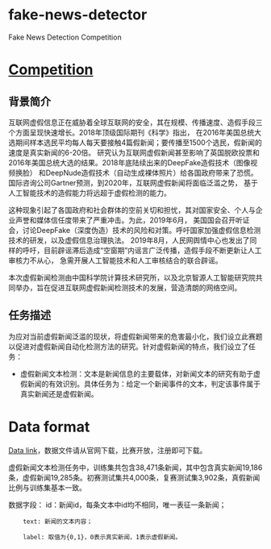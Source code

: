 # fake-news-detector
Fake News Detection Competition


# [Competition](https://biendata.com/competition/falsenews)

## 背景简介
互联网虚假信息正在威胁着全球互联网的安全，其在规模、传播速度、造假手段三个方面呈现快速增长。2018年顶级国际期刊《科学》指出，
在2016年美国总统大选期间样本选民平均每人每天要接触4篇假新闻；要传播至1500个选民，假新闻的速度是真实新闻的6-20倍。
研究认为互联网虚假新闻甚至影响了英国脱欧投票和2016年美国总统大选的结果。2018年底陆续出来的DeepFake造假技术（图像视频换脸）
和DeepNude造假技术（自动生成裸体照片）给各国政府带来了恐慌。国际咨询公司Gartner预测，到2020年，互联网虚假新闻将面临泛滥之势，
基于人工智能技术的造假能力将远超于虚假检测的能力。


这种现象引起了各国政府和社会群体的空前关切和担忧，其对国家安全、个人与企业声誉和媒体信任度带来了严重冲击。为此，2019年6月，
美国国会召开听证会，讨论DeepFake（深度伪造）技术的风险和对策。呼吁国家加强虚假信息检测技术的研发，以及虚假信息治理执法。
2019年8月，人民网舆情中心也发出了同样的呼吁，目前辟谣滞后造成“空窗期”内谣言广泛传播，造假手段不断更新让人工审核力不从心，
急需开展人工智能技术和人工审核结合的联合辟谣。


本次虚假新闻检测由中国科学院计算技术研究所，以及北京智源人工智能研究院共同举办，旨在促进互联网虚假新闻检测技术的发展，营造清朗的网络空间。

## 任务描述
为应对当前虚假新闻泛滥的现状，将虚假新闻带来的危害最小化，我们设立此赛题以促进对虚假新闻自动化检测方法的研究。针对虚假新闻的特点，我们设立了任务：

* 虚假新闻文本检测：文本是新闻信息的主要载体，对新闻文本的研究有助于虚假新闻的有效识别。具体任务为：给定一个新闻事件的文本，判定该事件属于真实新闻还是虚假新闻。

# Data format

[Data link](https://biendata.com/competition/falsenews/data/)，数据文件请从官网下载，比赛开放，注册即可下载。


虚假新闻文本检测任务中，训练集共包含38,471条新闻，其中包含真实新闻19,186条，虚假新闻19,285条。初赛测试集共4,000条，复赛测试集3,902条，真假新闻比例与训练集基本一致。



数据字段：
        id：新闻id，每条文本中id均不相同，唯一表征一条新闻；

        text: 新闻的文本内容；

        label: 取值为{0,1}，0表示真实新闻，1表示虚假新闻。

